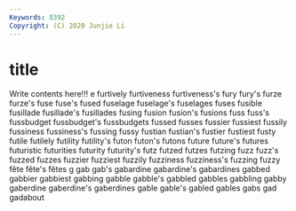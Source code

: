 ```yaml
---
Keywords: 8392
Copyright: (C) 2020 Junjie Li
---
```


# title

Write contents here!!!
e
furtively 
furtiveness 
furtiveness's 
fury 
fury's 
furze 
furze's 
fuse 
fuse's 
fused
fuselage 
fuselage's 
fuselages 
fuses 
fusible 
fusillade 
fusillade's 
fusillades 
fusing 
fusion
fusion's 
fusions 
fuss 
fuss's 
fussbudget 
fussbudget's 
fussbudgets 
fussed 
fusses 
fussier
fussiest 
fussily 
fussiness 
fussiness's 
fussing 
fussy 
fustian 
fustian's 
fustier 
fustiest
fusty 
futile 
futilely 
futility 
futility's 
futon 
futon's 
futons 
future 
future's
futures 
futuristic 
futurities 
futurity 
futurity's 
futz 
futzed 
futzes 
futzing 
fuzz
fuzz's 
fuzzed 
fuzzes 
fuzzier 
fuzziest 
fuzzily 
fuzziness 
fuzziness's 
fuzzing 
fuzzy
fête 
fête's 
fêtes 
g 
gab 
gab's 
gabardine 
gabardine's 
gabardines 
gabbed
gabbier 
gabbiest 
gabbing 
gabble 
gabble's 
gabbled 
gabbles 
gabbling 
gabby 
gaberdine
gaberdine's 
gaberdines 
gable 
gable's 
gabled 
gables 
gabs 
gad 
gadabout 

